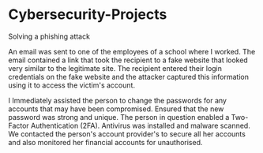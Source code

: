 # Cybersecurity-Projects
Solving a phishing attack
<p>An email was sent to one of the employees of a school where I worked. The email contained a link that took the recipient to a fake website that looked very similar to the legitimate site. The recipient entered their login credentials on the fake website and the attacker captured this information using it to access the victim's account. </p>
<p>I Immediately assisted the person to change the passwords for any accounts that may have been compromised. Ensured that the new password was strong and unique. The person in question enabled a Two-Factor Authentication (2FA). Antivirus was installed and malware scanned. We contacted the person's account provider's to secure all her accounts and also monitored  her financial accounts for unauthorised.</p>
